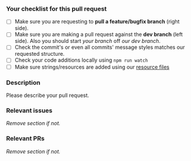 ### Your checklist for this pull request
- [ ] Make sure you are requesting to **pull a feature/bugfix branch** (right side).
- [ ] Make sure you are making a pull request against the **dev branch** (left side). Also you should start *your branch* off *our dev branch*.
- [ ] Check the commit's or even all commits' message styles matches our requested structure.
- [ ] Check your code additions locally using `npm run watch`
- [ ] Make sure strings/resources are added using our [resource files](https://github.com/Puzzlepart/did365/tree/dev/resources)

### Description
Please describe your pull request.


### Relevant issues
_Remove section if not._

### Relevant PRs
_Remove section if not._
